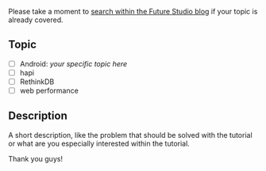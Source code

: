 Please take a moment to [search within the Future Studio blog](https://futurestud.io/search) if your topic is already covered.

## Topic
  - [ ] Android: *your specific topic here*
  - [ ] hapi
  - [ ] RethinkDB
  - [ ] web performance

## Description
A short description, like the problem that should be solved with the tutorial or what are you especially interested within the tutorial.

Thank you guys!
